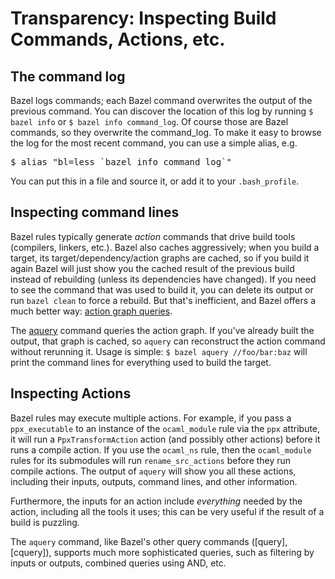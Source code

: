 Transparency: Inspecting Build Commands, Actions, etc.
======================================================

The command log
---------------

Bazel logs commands; each Bazel command overwrites the output of the
previous command. You can discover the location of this log by running
`$ bazel info` or `$ bazel info command_log`. Of course those are Bazel
commands, so they overwrite the command\_log. To make it easy to browse
the log for the most recent command, you can use a simple alias, e.g.
<pre>$ alias "bl=less `bazel info command_log`"</pre>
You can put this in a file and source it, or add it to your
`.bash_profile`.

Inspecting command lines
------------------------

Bazel rules typically generate *action* commands that drive build tools
(compilers, linkers, etc.). Bazel also caches aggressively; when you
build a target, its target/dependency/action graphs are cached, so if
you build it again Bazel will just show you the cached result of the
previous build instead of rebuilding (unless its dependencies have
changed). If you need to see the command that was used to build it, you
can delete its output or run `bazel clean` to force a rebuild. But
that's inefficient, and Bazel offers a much better way: [action graph
queries](https://blog.bazel.build/2019/02/15/introducing-aquery.html).

The [aquery](https://docs.bazel.build/versions/master/aquery.html)
command queries the action graph. If you've already built the output,
that graph is cached, so `aquery` can reconstruct the action command
without rerunning it. Usage is simple: `$ bazel aquery //foo/bar:baz`
will print the command lines for everything used to build the target.

Inspecting Actions
------------------

Bazel rules may execute multiple actions. For example, if you pass a
`ppx_executable` to an instance of the `ocaml_module` rule via the `ppx`
attribute, it will run a `PpxTransformAction` action (and possibly other
actions) before it runs a compile action. If you use the `ocaml_ns`
rule, then the `ocaml_module` rules for its submodules will run
`rename_src_actions` before they run compile actions. The output of
`aquery` will show you all these actions, including their inputs,
outputs, command lines, and other information.

Furthermore, the inputs for an action include *everything* needed by the
action, including all the tools it uses; this can be very useful if the
result of a build is puzzling.

The `aquery` command, like Bazel's other query commands (\[query\],
\[cquery\]), supports much more sophisticated queries, such as filtering
by inputs or outputs, combined queries using AND, etc.
